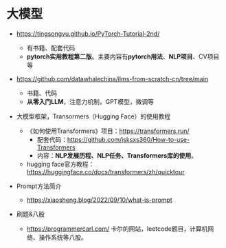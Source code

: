 

# 大模型
- https://tingsongyu.github.io/PyTorch-Tutorial-2nd/
  - 有书籍、配套代码
  - **pytorch实用教程第二版**。主要内容有**pytorch用法**、**NLP项目**、CV项目等

- https://github.com/datawhalechina/llms-from-scratch-cn/tree/main
  - 书籍、代码
  - **从零入门LLM**，注意力机制，GPT模型，微调等
 
- 大模型框架，Transormers（Hugging Face）的使用教程
  - 《如何使用Transformers》项目：https://transformers.run/
    - 配套代码：https://github.com/jsksxs360/How-to-use-Transformers
    - 内容：**NLP发展历程、NLP任务、Transformers库的使用**。
  - hugging face官方教程：https://huggingface.co/docs/transformers/zh/quicktour
 
- Prompt方法简介
  - https://xiaosheng.blog/2022/09/10/what-is-prompt

- 刷题&八股
  - https://programmercarl.com/ 卡尔的网站，leetcode题目，计算机网络、操作系统等八股。  

